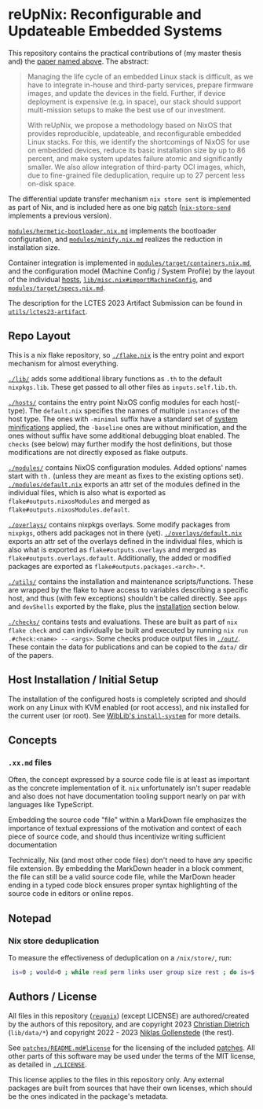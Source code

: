 
# reUpNix: Reconfigurable and Updateable Embedded Systems

This repository contains the practical contributions of (my master thesis and) the [paper named above](https://doi.org/10.1145/3589610.3596273).
The abstract:

> Managing the life cycle of an embedded Linux stack is difficult, as we have to integrate in-house and third-party services, prepare firmware images, and update the devices in the field.
> Further, if device deployment is expensive (e.g. in space), our stack should support multi-mission setups to make the best use of our investment.
>
> With reUpNix, we propose a methodology based on NixOS that provides reproducible, updateable, and reconfigurable embedded Linux stacks.
> For this, we identify the shortcomings of NixOS for use on embedded devices, reduce its basic installation size by up to 86 percent, and make system updates failure atomic and significantly smaller.
> We also allow integration of third-party OCI images, which, due to fine-grained file deduplication, require up to 27 percent less on-disk space.

The differential update transfer mechanism `nix store sent` is implemented as part of Nix, and is included here as one big [patch](./patches/nix-store-send.patch) ([`nix-store-send`](./overlays/nix-store-send.nix.md) implements a previous version).

[`modules/hermetic-bootloader.nix.md`](./modules/hermetic-bootloader.nix.md) implements the bootloader configuration, and [`modules/minify.nix.md`](./modules/minify.nix.md) realizes the reduction in installation size.

Container integration is implemented in [`modules/target/containers.nix.md`](./modules/target/containers.nix.md), and the configuration model (Machine Config / System Profile) by the layout of the individual [hosts](./hosts/), [`lib/misc.nix#importMachineConfig`](./lib/misc.nix), and [`modules/target/specs.nix.md`](./modules/target/specs.nix.md).

The description for the LCTES 2023 Artifact Submission can be found in [`utils/lctes23-artifact`](./utils/lctes23-artifact).


## Repo Layout

This is a nix flake repository, so [`./flake.nix`](./flake.nix) is the entry point and export mechanism for almost everything.

[`./lib/`](./lib/) adds some additional library functions as `.th` to the default `nixpkgs.lib`.
These get passed to all other files as `inputs.self.lib.th`.

[`./hosts/`](./hosts/) contains the entry point NixOS config modules for each host(-type).
The `default.nix` specifies the names of multiple `instances` of the host type. The ones with `-minimal` suffix have a standard set of [system minifications](./modules/minify.nix.md) applied, the `-baseline` ones are without minification, and the ones without suffix have some additional debugging bloat enabled.
The `checks` (see below) may further modify the host definitions, but those modifications are not directly exposed as flake outputs.

[`./modules/`](./modules/) contains NixOS configuration modules. Added options' names start with `th.` (unless they are meant as fixes to the existing options set).
[`./modules/default.nix`](./modules/default.nix) exports an attr set of the modules defined in the individual files, which is also what is exported as `flake#outputs.nixosModules` and merged as `flake#outputs.nixosModules.default`.

[`./overlays/`](./overlays/) contains nixpkgs overlays. Some modify packages from `nixpkgs`, others add packages not in there (yet).
[`./overlays/default.nix`](./overlays/default.nix) exports an attr set of the overlays defined in the individual files, which is also what is exported as `flake#outputs.overlays` and merged as `flake#outputs.overlays.default`. Additionally, the added or modified packages are exported as `flake#outputs.packages.<arch>.*`.

[`./utils/`](./utils/) contains the installation and maintenance scripts/functions. These are wrapped by the flake to have access to variables describing a specific host, and thus (with few exceptions) shouldn't be called directly.
See `apps` and `devShells` exported by the flake, plus the [installation](#host-installation--initial-setup) section below.

[`./checks/`](./checks/) contains tests and evaluations. These are built as part of `nix flake check` and can individually be built and executed by running `nix run .#check:<name> -- <args>`.
Some checks produce output files in [`./out/`](./out/). These contain the data for publications and can be copied to the `data/` dir of the papers.


## Host Installation / Initial Setup

The installation of the configured hosts is completely scripted and should work on any Linux with KVM enabled (or root access), and nix installed for the current user (or root).
See [WibLib's `install-system`](https://github.com/NiklasGollenstede/nix-wiplib/blob/master/lib/setup-scripts/README.md#install-system-documentation) for more details.


## Concepts

### `.xx.md` files

Often, the concept expressed by a source code file is at least as important as the concrete implementation of it.
`nix` unfortunately isn't super readable and also does not have documentation tooling support nearly on par with languages like TypeScript.

Embedding the source code "file" within a MarkDown file emphasizes the importance of textual expressions of the motivation and context of each piece of source code, and should thus incentivize writing sufficient documentation

Technically, Nix (and most other code files) don't need to have any specific file extension. By embedding the MarkDown header in a block comment, the file can still be a valid source code file, while the MarDown header ending in a typed code block ensures proper syntax highlighting of the source code in editors or online repos.


## Notepad

### Nix store deduplication

To measure the effectiveness of deduplication on a `/nix/store/`, run:
```bash
 is=0 ; would=0 ; while read perm links user group size rest ; do is=$(( is + size )) ; would=$(( would + (links - 1) * size )) ; done < <( \ls -Al /nix/store/.links | tail -n +2 ) ; echo "Actual size: $is ; without dedup: $would ; gain: $( bc <<< "scale=2 ; $would/$is" )"
```


## Authors / License

All files in this repository ([`reupnix`](https://github.com/tuhhosg/reupnix)) (except LICENSE) are authored/created by the authors of this repository, and are copyright 2023 [Christian Dietrich](https://github.com/stettberger) (`lib/data/*`) and copyright 2022 - 2023 [Niklas Gollenstede](https://github.com/NiklasGollenstede) (the rest).

See [`patches/README.md#license`](./patches/README.md#license) for the licensing of the included [patches](./patches/).
All other parts of this software may be used under the terms of the MIT license, as detailed in [`./LICENSE`](./LICENSE).

This license applies to the files in this repository only.
Any external packages are built from sources that have their own licenses, which should be the ones indicated in the package's metadata.

